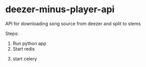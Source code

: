 # deezer-minus-player-api

API for downloading song source from deezer and split to stems

Steps:

1. Run python app
2. Start redis

[//]: # (sudo service redis-server start)

3. start celery

[//]: # (celery -A mzapi worker -l info -P threads)
